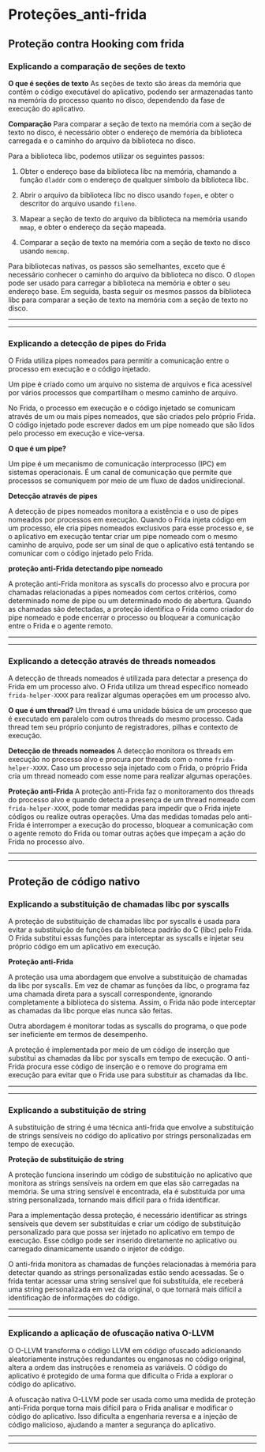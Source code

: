 # Proteções_anti-frida


## Proteção contra Hooking com frida

### **Explicando a comparação de seções de texto**

**O que é seções de texto**
As seções de texto são áreas da memória que contêm o código executável do aplicativo, podendo ser armazenadas tanto na memória do processo quanto no disco, dependendo da fase de execução do aplicativo.
 
**Comparação**
Para comparar a seção de texto na memória com a seção de texto no disco, é necessário obter o endereço de memória da biblioteca carregada e o caminho do arquivo da biblioteca no disco.

Para a biblioteca libc, podemos utilizar os seguintes passos:

1. Obter o endereço base da biblioteca libc na memória, chamando a função `dladdr` com o endereço de qualquer símbolo da biblioteca libc.

2. Abrir o arquivo da biblioteca libc no disco usando `fopen`, e obter o descritor do arquivo usando `fileno`.

3. Mapear a seção de texto do arquivo da biblioteca na memória usando `mmap`, e obter o endereço da seção mapeada.

4. Comparar a seção de texto na memória com a seção de texto no disco usando `memcmp`.

Para bibliotecas nativas, os passos são semelhantes, exceto que é necessário conhecer o caminho do arquivo da biblioteca no disco. O `dlopen` pode ser usado para carregar a biblioteca na memória e obter o seu endereço base. Em seguida, basta seguir os mesmos passos da biblioteca libc para comparar a seção de texto na memória com a seção de texto no disco.

---
---

### Explicando a detecção de pipes do Frida

O Frida utiliza pipes nomeados para permitir a comunicação entre o processo em execução e o código injetado.

Um pipe é criado como um arquivo no sistema de arquivos e fica acessível por vários processos que compartilham o mesmo caminho de arquivo.

No Frida, o processo em execução e o código injetado se comunicam através de um ou mais pipes nomeados, que são criados pelo próprio Frida. O código injetado pode escrever dados em um pipe nomeado que são lidos pelo processo em execução e vice-versa.

**O que é um pipe?**

 Um pipe é um mecanismo de comunicação interprocesso (IPC) em sistemas operacionais. É um canal de comunicação que permite que processos se comuniquem por meio de um fluxo de dados unidirecional.

**Detecção através de pipes**

A detecção de pipes nomeados monitora a existência e o uso de pipes nomeados por processos em execução. Quando o Frida injeta código em um processo, ele cria pipes nomeados exclusivos para esse processo e, se o aplicativo em execução tentar criar um pipe nomeado com o mesmo caminho de arquivo, pode ser um sinal de que o aplicativo está tentando se comunicar com o código injetado pelo Frida.

**proteção anti-Frida detectando pipe nomeado**

A proteção anti-Frida monitora as syscalls do processo alvo e procura por chamadas relacionadas a pipes nomeados com certos critérios, como determinado nome de pipe ou um determinado modo de abertura. Quando as chamadas são detectadas, a proteção identifica o Frida como criador do pipe nomeado e pode encerrar o processo ou bloquear a comunicação entre o Frida e o agente remoto.

---
---

### Explicando a detecção através de threads nomeados
A detecção de threads nomeados é utilizada para detectar a presença do Frida em um processo alvo. O Frida utiliza um thread específico nomeado `frida-helper-XXXX` para realizar algumas operações em um processo alvo.

**O que é um thread?**
 Um thread é uma unidade básica de um processo que é executado
 em paralelo com outros threads do mesmo processo. Cada thread tem seu próprio conjunto de registradores, pilhas e contexto de execução.

**Detecção de threads nomeados**
A detecção monitora os threads em execução no processo alvo e procura por threads com o nome `frida-helper-XXXX`. Caso um processo seja injetado com o Frida, o próprio Frida cria um thread nomeado com esse nome para realizar algumas operações.

**Proteção anti-Frida**
A proteção anti-Frida faz o monitoramento dos threads do processo alvo e quando detecta a presença de um thread nomeado com `frida-helper-XXXX`, pode tomar medidas para impedir que o Frida injete códigos ou realize outras operações. Uma das medidas tomadas pelo anti-Frida é interromper a execução do processo, bloquear a comunicação com o agente remoto do Frida ou tomar outras ações que impeçam a ação do Frida no processo alvo.

---
---

## Proteção de código nativo


### Explicando a substituição de chamadas libc por syscalls 
A proteção de substituição de chamadas libc por syscalls é usada para evitar a substituição de funções da biblioteca padrão do C (libc) pelo Frida. O Frida substitui essas funções para interceptar as syscalls e injetar seu próprio código em um aplicativo em execução.

**Proteção anti-Frida**

A proteção usa uma abordagem que envolve a substituição de chamadas da libc por syscalls. Em vez de chamar as funções da libc, o programa faz uma chamada direta para a syscall correspondente, ignorando completamente a biblioteca do sistema. Assim, o Frida não pode interceptar as chamadas da libc porque elas nunca são feitas.

Outra abordagem é monitorar todas as syscalls do programa, o que pode ser ineficiente em termos de desempenho.

A proteção é implementada por meio de um código de inserção que substitui as chamadas da libc por syscalls em tempo de execução. O anti-Frida procura esse código de inserção e o remove do programa em execução para evitar que o Frida use para substituir as chamadas da libc.

---
---

### Explicando a substituição de string

A substituição de string é uma técnica anti-frida que envolve a substituição de strings sensíveis no código do aplicativo por strings personalizadas em tempo de execução.

**Proteção de substituição de string**

A proteção funciona inserindo um código de substituição no aplicativo que monitora as strings sensíveis na ordem em que elas são carregadas na memória. Se uma string sensível é encontrada, ela é substituída por uma string personalizada, tornando mais difícil para o frida identificar.

Para a implementação dessa proteção, é necessário identificar as strings sensíveis que devem ser substituídas e criar um código de substituição personalizado para que possa ser injetado no aplicativo em tempo de execução. Esse código pode ser inserido diretamente no aplicativo ou carregado dinamicamente usando o injetor de código.

O anti-frida monitora as chamadas de funções relacionadas à memória para detectar quando as strings personalizadas estão sendo acessadas. Se o frida tentar acessar uma string sensível que foi substituída, ele receberá uma string personalizada em vez da original, o que tornará mais difícil a identificação de informações do código.

---
---

### Explicando a aplicação de ofuscação nativa O-LLVM

O O-LLVM transforma o código LLVM em código ofuscado adicionando aleatoriamente instruções redundantes ou enganosas no código original, altera a ordem das instruções e renomeia as variáveis. O código do aplicativo é protegido de uma forma que dificulta o Frida a explorar o código do aplicativo.

A ofuscação nativa O-LLVM pode ser usada como uma medida de proteção anti-Frida porque torna mais difícil para o Frida analisar e modificar o código do aplicativo. Isso dificulta a engenharia reversa e a injeção de código malicioso, ajudando a manter a segurança do aplicativo.

---
---

